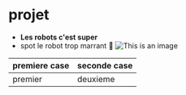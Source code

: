 # projet
- **Les robots c'est super**
- spot le robot trop marrant :star_struck:
![This is an image](https://img.freepik.com/photos-gratuite/3d-rendent-robot-presentant-signe-paix_1048-3527.jpg?w=2000)

| premiere case | seconde case |
| ------------- | ------------ |
|    premier    |   deuxieme   |